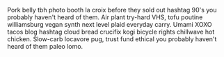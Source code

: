 Pork belly tbh photo booth la croix before they sold out hashtag 90's you probably haven't heard of them. Air plant try-hard VHS, tofu poutine williamsburg vegan synth next level plaid everyday carry. Umami XOXO tacos blog hashtag cloud bread crucifix kogi bicycle rights chillwave hot chicken. Slow-carb locavore pug, trust fund ethical you probably haven't heard of them paleo lomo.